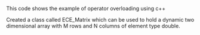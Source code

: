 This code shows the example of operator overloading using c++

Created a class called ECE_Matrix which can be used to hold a dynamic two dimensional array with M rows and N columns 
of element type double. 
